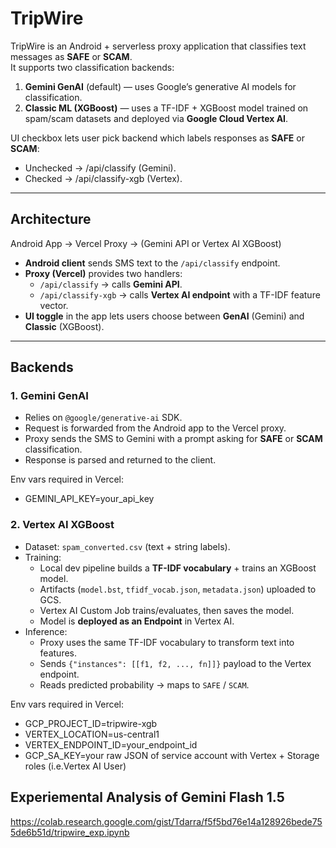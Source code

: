 # TripWire

TripWire is an Android + serverless proxy application that classifies text messages as **SAFE** or **SCAM**.  
It supports two classification backends:

1. **Gemini GenAI** (default) — uses Google’s generative AI models for classification.
2. **Classic ML (XGBoost)** — uses a TF-IDF + XGBoost model trained on spam/scam datasets and deployed via **Google Cloud Vertex AI**.

UI checkbox lets user pick backend which labels responses as **SAFE** or **SCAM**:
- Unchecked → /api/classify (Gemini). 
- Checked → /api/classify-xgb (Vertex).

---

## Architecture

Android App → Vercel Proxy → (Gemini API or Vertex AI XGBoost)

- **Android client** sends SMS text to the `/api/classify` endpoint.
- **Proxy (Vercel)** provides two handlers:
    - `/api/classify` → calls **Gemini API**.
    - `/api/classify-xgb` → calls **Vertex AI endpoint** with a TF-IDF feature vector.
- **UI toggle** in the app lets users choose between **GenAI** (Gemini) and **Classic** (XGBoost).

---

## Backends

### 1. Gemini GenAI
- Relies on `@google/generative-ai` SDK.
- Request is forwarded from the Android app to the Vercel proxy.
- Proxy sends the SMS to Gemini with a prompt asking for **SAFE** or **SCAM** classification.
- Response is parsed and returned to the client.

Env vars required in Vercel: 

- GEMINI_API_KEY=your_api_key

### 2. Vertex AI XGBoost
- Dataset: `spam_converted.csv` (text + string labels).
- Training:
    - Local dev pipeline builds a **TF-IDF vocabulary** + trains an XGBoost model.
    - Artifacts (`model.bst`, `tfidf_vocab.json`, `metadata.json`) uploaded to GCS.
    - Vertex AI Custom Job trains/evaluates, then saves the model.
    - Model is **deployed as an Endpoint** in Vertex AI.
- Inference:
    - Proxy uses the same TF-IDF vocabulary to transform text into features.
    - Sends `{"instances": [[f1, f2, ..., fn]]}` payload to the Vertex endpoint.
    - Reads predicted probability → maps to `SAFE` / `SCAM`.

Env vars required in Vercel:

- GCP_PROJECT_ID=tripwire-xgb
- VERTEX_LOCATION=us-central1
- VERTEX_ENDPOINT_ID=your_endpoint_id
- GCP_SA_KEY=your raw JSON of service account with Vertex + Storage roles (i.e.Vertex AI User)

## Experiemental Analysis of Gemini Flash 1.5
https://colab.research.google.com/gist/Tdarra/f5f5bd76e14a128926bede755de6b51d/tripwire_exp.ipynb

